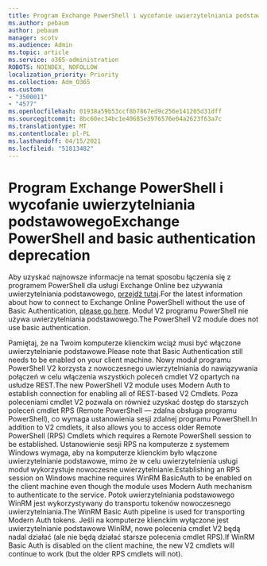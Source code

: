 ```yaml
---
title: Program Exchange PowerShell i wycofanie uwierzytelniania podstawowego
ms.author: pebaum
author: pebaum
manager: scotv
ms.audience: Admin
ms.topic: article
ms.service: o365-administration
ROBOTS: NOINDEX, NOFOLLOW
localization_priority: Priority
ms.collection: Adm_O365
ms.custom:
- "3500011"
- "4577"
ms.openlocfilehash: 01938a59b53ccf8b7867ed9c256e141205d31dff
ms.sourcegitcommit: 8bc60ec34bc1e40685e3976576e04a2623f63a7c
ms.translationtype: MT
ms.contentlocale: pl-PL
ms.lasthandoff: 04/15/2021
ms.locfileid: "51813482"
---
```

# <a name="exchange-powershell-and-basic-authentication-deprecation"></a><span data-ttu-id="4c3f5-102">Program Exchange PowerShell i wycofanie uwierzytelniania podstawowego</span><span class="sxs-lookup"><span data-stu-id="4c3f5-102">Exchange PowerShell and basic authentication deprecation</span></span>

<span data-ttu-id="4c3f5-103">Aby uzyskać najnowsze informacje na temat sposobu łączenia się z programem PowerShell dla usługi Exchange Online bez używania uwierzytelniania podstawowego, [przejdź tutaj](https://aka.ms/exops-docs).</span><span class="sxs-lookup"><span data-stu-id="4c3f5-103">For the latest information about how to connect to Exchange Online PowerShell without the use of Basic Authentication, [please go here](https://aka.ms/exops-docs).</span></span> <span data-ttu-id="4c3f5-104">Moduł V2 programu PowerShell nie używa uwierzytelniania podstawowego.</span><span class="sxs-lookup"><span data-stu-id="4c3f5-104">The PowerShell V2 module does not use basic authentication.</span></span>

<span data-ttu-id="4c3f5-105">Pamiętaj, że na Twoim komputerze klienckim wciąż musi być włączone uwierzytelnianie podstawowe.</span><span class="sxs-lookup"><span data-stu-id="4c3f5-105">Please note that Basic Authentication still needs to be enabled on your client machine.</span></span>
<span data-ttu-id="4c3f5-106">Nowy moduł programu PowerShell V2 korzysta z nowoczesnego uwierzytelniania do nawiązywania połączeń w celu włączenia wszystkich poleceń cmdlet V2 opartych na usłudze REST.</span><span class="sxs-lookup"><span data-stu-id="4c3f5-106">The new PowerShell V2 module uses Modern Auth to establish connection for enabling all of REST-based V2 Cmdlets.</span></span> <span data-ttu-id="4c3f5-107">Poza poleceniami cmdlet V2 pozwala on również uzyskać dostęp do starszych poleceń cmdlet RPS (Remote PowerShell — zdalna obsługa programu PowerShell), co wymaga ustanowienia sesji zdalnej programu PowerShell.</span><span class="sxs-lookup"><span data-stu-id="4c3f5-107">In addition to V2 cmdlets, it also allows you to access older Remote PowerShell (RPS) Cmdlets which requires a Remote PowerShell session to be established.</span></span> <span data-ttu-id="4c3f5-108">Ustanowienie sesji RPS na komputerze z systemem Windows wymaga, aby na komputerze klienckim było włączone uwierzytelnianie podstawowe, mimo że w celu uwierzytelnienia usługi moduł wykorzystuje nowoczesne uwierzytelnianie.</span><span class="sxs-lookup"><span data-stu-id="4c3f5-108">Establishing an RPS session on Windows machine requires WinRM BasicAuth to be enabled on the client machine even though the module uses Modern Auth mechanism to authenticate to the service.</span></span> <span data-ttu-id="4c3f5-109">Potok uwierzytelniania podstawowego WinRM jest wykorzystywany do transportu tokenów nowoczesnego uwierzytelniania.</span><span class="sxs-lookup"><span data-stu-id="4c3f5-109">The WinRM Basic Auth pipeline is used for transporting Modern Auth tokens.</span></span> <span data-ttu-id="4c3f5-110">Jeśli na komputerze klienckim wyłączone jest uwierzytelnianie podstawowe WinRM, nowe polecenia cmdlet V2 będą nadal działać (ale nie będą działać starsze polecenia cmdlet RPS).</span><span class="sxs-lookup"><span data-stu-id="4c3f5-110">If WinRM Basic Auth is disabled on the client machine, the new V2 cmdlets will continue to work (but the older RPS cmdlets will not).</span></span>
